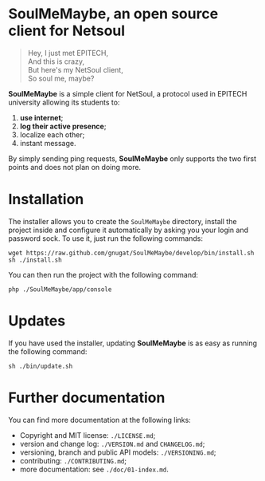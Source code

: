 # SoulMeMaybe, an open source client for Netsoul

> Hey, I just met EPITECH,  
> And this is crazy,  
> But here's my NetSoul client,  
> So soul me, maybe?

**SoulMeMaybe** is a simple client for NetSoul, a protocol used in EPITECH
university allowing its students to:

1. **use internet**;
2. **log their active presence**;
3. localize each other;
4. instant message.

By simply sending ping requests, **SoulMeMaybe** only supports the two first
points and does not plan on doing more.

# Installation

The installer allows you to create the `SoulMeMaybe` directory, install the
project inside and configure it automatically by asking you your login and
password sock. To use it, just run the following commands:

    wget https://raw.github.com/gnugat/SoulMeMaybe/develop/bin/install.sh
    sh ./install.sh

You can then run the project with the following command:

    php ./SoulMeMaybe/app/console

# Updates

If you have used the installer, updating **SoulMeMaybe** is as easy as running
the following command:

    sh ./bin/update.sh

# Further documentation

You can find more documentation at the following links:

* Copyright and MIT license: `./LICENSE.md`;
* version and change log: `./VERSION.md` and `CHANGELOG.md`;
* versioning, branch and public API models: `./VERSIONING.md`;
* contributing: `./CONTRIBUTING.md`;
* more documentation: see `./doc/01-index.md`.
